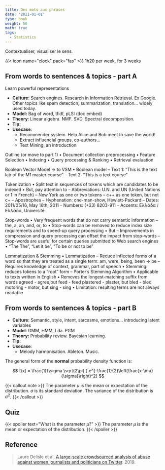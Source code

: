 ```yaml
---
title: Des mots aux phrases
date: '2021-01-01'
type: book
weight: 50
math: true
tags:
  - Statistics
---
```


Contextualiser, visualiser le sens.

<!--more-->

{{< icon name="clock" pack="fas" >}} 1h20 per week, for 3 weeks

## From words to sentences & topics - part A

Learn powerful representations

- **Culture:** Search engines. Research in Information Retrieval. Ex Google. Other topics like spam detection, summarization, translation… widely used today.
- **Model:** Bag of word, tfidf, pLSI (doc embed)
- **Theory**: Linear algebra. NMF. SVD. Spectral decomposition.
- **Tip:**
- **Usecase**:
    - Recommender system. Help Alice and Bob meet to save the world!
    - Extract influencial groups, co-authors…
    - Text Mining, an introduction

Outline (or move to part 1)
• Document collection preprocessing
• Feature Selection
• Indexing
• Query processing & Ranking
• Retrieval evaluation

Boolean Vector Model -> to VSM
• Boolean model
– Text 1: “This is the text lab of the M1 master
course”
– Text 2: “This is a text course”

Tokenization
• Split text in sequences of tokens which are candidates to be
indexed
• But, pay attention to
– Abbreviations: U.N. and UN (United Nations or 1 in French)
– New York as one or two tokens
– c++ as one token, but not c+
– Apostrophes
– Hyphenation: one-man-show, Hewlett-Packard
– Dates: 2011/05/16, May 16th, 2011
– Numbers: (+33) 8203-911
– Accents: Ελλάδα / Ελλαδα, Université

Stop-words
• Very frequent words that do not carry semantic
information
– the, a, an, and, or, to
• Stop-words can be removed to reduce index size
requirements and to speed-up query processing
• But
– Improvements in compression and query processing can
offset the impact from stop-words
– Stop-words are useful for certain queries submitted to
Web search engines
• “The The”, “Let it be”, “To be or not to be”

Lemmatization & Stemming
• Lemmatization
– Reduce inflected forms of a word so that they are treated as a single
term: am, were, being, been -> be
– Requires knowledge of context, grammar, part of speech
• Stemming: reduces tokens to a “root” form
– Porter’s Stemming Algorithm
• Applicable to texts written in English
• Removes the longest-matching suffix from words
agreed - agree,but feed - feed
plastered - plaster, but bled - bled
motoring - motor, but sing - sing
• Limitation: resulting terms are not always readable


## From words to sentences & topics - part B

- **Culture:** Semantic, style, intent, sarcasme, emotions… introducing latent variables
- **Model**: GMM, HMM, Lda. PGM
- **Theory:** Probability review. Bayesian learning.
- **Tip:**
- **Usecase**:
    - Melody harmonisation. Ableton. Music.

The general form of the **normal** probability density function is:

$$
f(x) = \frac{1}{\sigma \sqrt{2\pi} } e^{-\frac{1}{2}\left(\frac{x-\mu}{\sigma}\right)^2}
$$

{{< callout note >}}
The parameter $\mu$ is the mean or expectation of the distribution.
$\sigma$ is its standard deviation.
The variance of the distribution is $\sigma^{2}$.
{{< /callout >}}

## Quiz

{{< spoiler text="What is the parameter $\mu$?" >}}
The parameter $\mu$ is the mean or expectation of the distribution.
{{< /spoiler >}}


## Reference

> Laure Delisle et al. [A large-scale crowdsourced analysis of abuse against women journalists and politicians on Twitter](https://arxiv.org/abs/1902.03093). 2019.